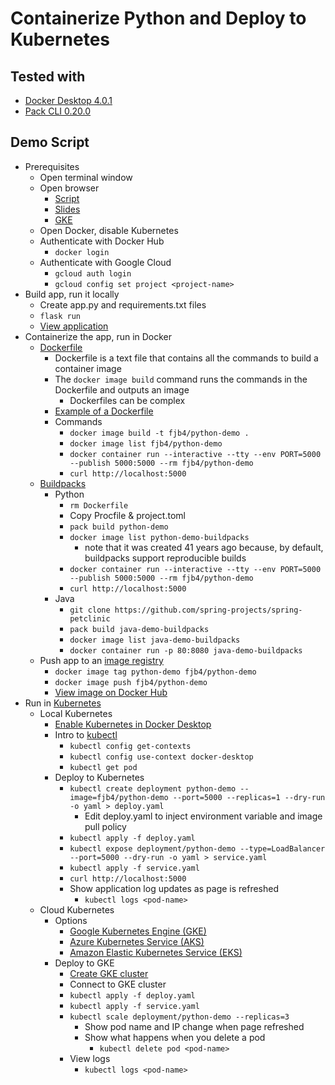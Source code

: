 # Containerize Python and Deploy to Kubernetes

## Tested with

- [Docker Desktop 4.0.1](https://www.docker.com/products/docker-desktop)
- [Pack CLI 0.20.0](https://buildpacks.io/docs/tools/pack/)

## Demo Script

- Prerequisites
  - Open terminal window
  - Open browser
    - [Script](https://github.com/fjb4/containerize-and-deploy-to-k8s/tree/master/python-demo)
    - [Slides](https://docs.google.com/presentation/d/1bPIqiS32vDTEj9_eC_TEdqv8ZMWa8zfp0WAtibPf_ps/edit?usp=sharing)
    - [GKE](https://console.cloud.google.com/kubernetes)
  - Open Docker, disable Kubernetes
  - Authenticate with Docker Hub
    - `docker login`
  - Authenticate with Google Cloud
    - `gcloud auth login`
    - `gcloud config set project <project-name>`
- Build app, run it locally
  - Create app.py and requirements.txt files
  - `flask run`
  - [View application](http://localhost:5000)
- Containerize the app, run in Docker
  - [Dockerfile](https://docs.docker.com/engine/reference/builder/)
    - Dockerfile is a text file that contains all the commands to build a container image
    - The `docker image build` command runs the commands in the Dockerfile and outputs an image
      - Dockerfiles can be complex
    - [Example of a Dockerfile](https://github.com/docker-library/python/blob/7217b72192c93ca2033051d7191d5689932d3912/3.6/alpine3.12/Dockerfile)
    - Commands
      - `docker image build -t fjb4/python-demo .`
      - `docker image list fjb4/python-demo`
      - `docker container run --interactive --tty --env PORT=5000 --publish 5000:5000 --rm fjb4/python-demo`
      - `curl http://localhost:5000`
  - [Buildpacks](https://buildpacks.io/)
    - Python
      - `rm Dockerfile`
      - Copy Procfile & project.toml
      - `pack build python-demo`
      - `docker image list python-demo-buildpacks`
        - note that it was created 41 years ago because, by default, buildpacks support reproducible builds
      - `docker container run --interactive --tty --env PORT=5000 --publish 5000:5000 --rm fjb4/python-demo`
      - `curl http://localhost:5000`
    - Java
      - `git clone https://github.com/spring-projects/spring-petclinic`
      - `pack build java-demo-buildpacks`
      - `docker image list java-demo-buildpacks`
      - `docker container run -p 80:8080 java-demo-buildpacks`
  - Push app to an [image registry](https://hub.docker.com/)
    - `docker image tag python-demo fjb4/python-demo`
    - `docker image push fjb4/python-demo`
    - [View image on Docker Hub](https://hub.docker.com/repository/docker/fjb4/python-demo-buildpacks)
- Run in [Kubernetes](https://kubernetes.io/)
  - Local Kubernetes
    - [Enable Kubernetes in Docker Desktop](https://docs.docker.com/desktop/kubernetes/)
    - Intro to [kubectl](https://kubernetes.io/docs/tasks/tools/)
      - `kubectl config get-contexts`
      - `kubectl config use-context docker-desktop`
      - `kubectl get pod`
    - Deploy to Kubernetes
      - `kubectl create deployment python-demo --image=fjb4/python-demo --port=5000 --replicas=1 --dry-run -o yaml > deploy.yaml`
        - Edit deploy.yaml to inject environment variable and image pull policy
      - `kubectl apply -f deploy.yaml`
      - `kubectl expose deployment/python-demo --type=LoadBalancer --port=5000 --dry-run -o yaml > service.yaml`
      - `kubectl apply -f service.yaml`
      - `curl http://localhost:5000`
      - Show application log updates as page is refreshed
        - `kubectl logs <pod-name>`
  - Cloud Kubernetes
    - Options
      - [Google Kubernetes Engine (GKE)](https://cloud.google.com/kubernetes-engine)
      - [Azure Kubernetes Service (AKS)](https://azure.microsoft.com/en-us/services/kubernetes-service)
      - [Amazon Elastic Kubernetes Service (EKS)](https://aws.amazon.com/eks)
    - Deploy to GKE
      - [Create GKE cluster](https://console.cloud.google.com)
      - Connect to GKE cluster
      - `kubectl apply -f deploy.yaml`
      - `kubectl apply -f service.yaml`
      - `kubectl scale deployment/python-demo --replicas=3`
        - Show pod name and IP change when page refreshed
        - Show what happens when you delete a pod
          - `kubectl delete pod <pod-name>`
      - View logs
        - `kubectl logs <pod-name>`

